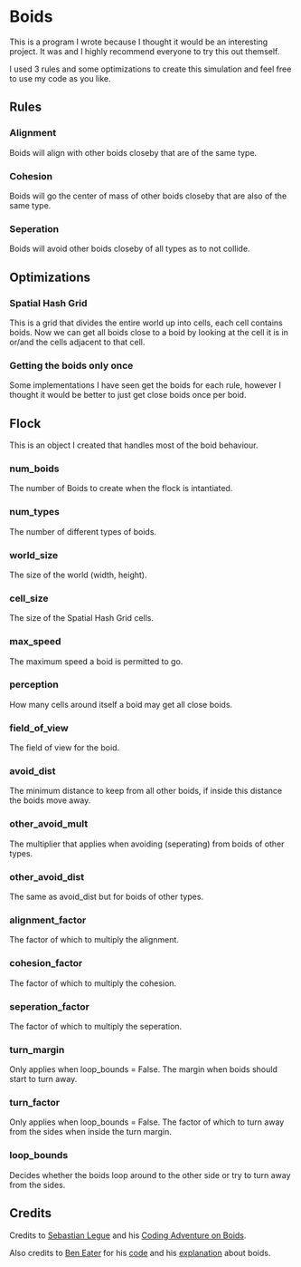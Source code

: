 # Boids

This is a program I wrote because I thought it would be an interesting project. It was and I highly recommend everyone to try this out themself.

I used 3 rules and some optimizations to create this simulation and feel free to use my code as you like.

## Rules

### Alignment

Boids will align with other boids closeby that are of the same type.

### Cohesion

Boids will go the center of mass of other boids closeby that are also of the same type.

### Seperation

Boids will avoid other boids closeby of all types as to not collide.

## Optimizations

### Spatial Hash Grid

This is a grid that divides the entire world up into cells, each cell contains boids.
Now we can get all boids close to a boid by looking at the cell it is in or/and the cells adjacent to that cell.

### Getting the boids only once

Some implementations I have seen get the boids for each rule, however I thought it would be better to just get close boids once per boid.

## Flock

This is an object I created that handles most of the boid behaviour.

### num_boids

The number of Boids to create when the flock is intantiated.

### num_types

The number of different types of boids.

### world_size

The size of the world (width, height).

### cell_size

The size of the Spatial Hash Grid cells.

### max_speed

The maximum speed a boid is permitted to go.

### perception

How many cells around itself a boid may get all close boids.

### field_of_view

The field of view for the boid.

### avoid_dist

The minimum distance to keep from all other boids, if inside this distance the boids move away.

### other_avoid_mult

The multiplier that applies when avoiding (seperating) from boids of other types.

### other_avoid_dist

The same as avoid_dist but for boids of other types.

### alignment_factor

The factor of which to multiply the alignment.

### cohesion_factor

The factor of which to multiply the cohesion.

### seperation_factor

The factor of which to multiply the seperation.

### turn_margin

Only applies when loop_bounds = False. The margin when boids should start to turn away.

### turn_factor

Only applies when loop_bounds = False. The factor of which to turn away from the sides when inside the turn margin.

### loop_bounds

Decides whether the boids loop around to the other side or try to turn away from the sides.

## Credits

Credits to [Sebastian Legue](https://www.youtube.com/channel/UCmtyQOKKmrMVaKuRXz02jbQ) and his [Coding Adventure on Boids](https://www.youtube.com/watch?v=bqtqltqcQhw).

Also credits to [Ben Eater](https://eater.net/) for his [code](https://github.com/beneater/boids) and his [explanation](https://eater.net/boids) about boids.
